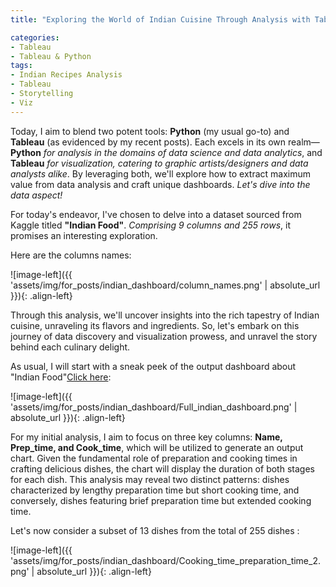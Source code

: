 ```yaml
---
title: "Exploring the World of Indian Cuisine Through Analysis with Tableau"

categories:
- Tableau 
- Tableau & Python
tags:
- Indian Recipes Analysis
- Tableau
- Storytelling
- Viz
---
```


Today, I aim to blend two potent tools: **Python** (my usual go-to) and **Tableau** (as evidenced by my recent posts). Each excels in its own realm—**Python** *for analysis in the domains of data science and data analytics*, and **Tableau** *for visualization, catering to graphic artists/designers and data analysts alike*. By leveraging both, we'll explore how to extract maximum value from data analysis and craft unique dashboards. *Let's dive into the data aspect!*

For today's endeavor, I've chosen to delve into a dataset sourced from Kaggle titled **"Indian Food"**. *Comprising 9 columns and 255 rows*, it promises an interesting exploration.

Here are the columns names: 

![image-left]({{ 'assets/img/for_posts/indian_dashboard/column_names.png' | absolute_url }}){: .align-left}


Through this analysis, we'll uncover insights into the rich tapestry of Indian cuisine, unraveling its flavors and ingredients. So, let's embark on this journey of data discovery and visualization prowess, and unravel the story behind each culinary delight.


As usual, I will start with a sneak peek of the output dashboard about "Indian Food"[Click here](https://www.youtube.com/watch?v=f31RR9E2fXU&ab_channel=ShayCohen):


![image-left]({{ 'assets/img/for_posts/indian_dashboard/Full_indian_dashboard.png' | absolute_url }}){: .align-left}



For my initial analysis, I aim to focus on three key columns: **Name, Prep_time, and Cook_time**, which will be utilized to generate an output chart. Given the fundamental role of preparation and cooking times in crafting delicious dishes, the chart will display the duration of both stages for each dish. This analysis may reveal two distinct patterns: dishes characterized by lengthy preparation time but short cooking time, and conversely, dishes featuring brief preparation time but extended cooking time.


Let's now consider a subset of 13 dishes from the total of 255 dishes :



![image-left]({{ 'assets/img/for_posts/indian_dashboard/Cooking_time_preparation_time_2.png' | absolute_url }}){: .align-left}


